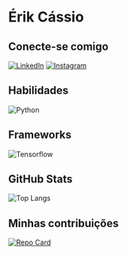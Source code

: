 
# Érik Cássio

## Conecte-se comigo
[![LinkedIn](https://img.shields.io/badge/LinkedIn-000?style=for-the-badge&logo=linkedin&logoColor=0E76A8)](https://www.linkedin.com/in/erik-cassio/)
[![Instagram](https://img.shields.io/badge/Instagram-000?style=for-the-badge&logo=instagram)](https://www.instagram.com/cassio.castro_s/)

## Habilidades

![Python](https://img.shields.io/badge/Python-000?style=for-the-badge&logo=python)

## Frameworks

![Tensorflow](https://img.shields.io/badge/Tensorflow-000?style=for-the-badge&logo=tensorflow)

## GitHub Stats
![Top Langs](https://github-readme-stats-git-masterrstaa-rickstaa.vercel.app/api/top-langs/?username=Erikcassio48&bg_color=000&border_color=30A3DC&title_color=E94D5F&text_color=FFF)

## Minhas contribuições

[![Repo Card](https://github-readme-stats.vercel.app/api/pin/?username=abreugui-maker&repo=games&bg_color=000&border_color=30A3DC&show_icons=true&icon_color=30A3DC&title_color=E94D5F&text_color=FFF)](https://github.com/Erikcassio48/dio-lab-open-source)
